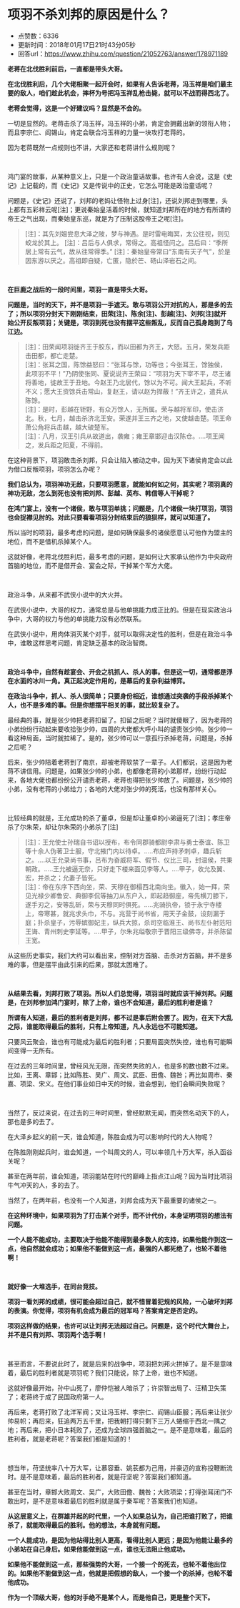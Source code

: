 # 项羽不杀刘邦的原因是什么？
- 点赞数：6336
- 更新时间：2018年01月17日21时43分05秒
- 回答url：https://www.zhihu.com/question/21052763/answer/178971189
<body>
 <p data-pid="vyD456On"><b>老蒋在北伐胜利前后，一直都是带头大哥。</b></p>
 <p data-pid="8BTPva7C"><b>在北伐胜利后，几个大佬相聚一起开会时，如果有人告诉老蒋，冯玉祥是咱们最主要的敌人，咱们趁此机会，摔杯为号把冯玉祥乱枪击毙，就可以不战而得西北了。</b></p>
 <p data-pid="R7j6jKnu"><b>老蒋会觉得，这是一个好建议吗？显然是不会的。</b></p>
 <p data-pid="LAJczp4E">一切是显然的。老蒋击杀了冯玉祥，冯玉祥的小弟，肯定会拥戴出新的领衔人物；而且李宗仁、阎锡山，肯定会联合冯玉祥的力量一块攻打老蒋的。</p>
 <p data-pid="bS7cFtu7">因为老蒋既然一点规则也不讲，大家还和老蒋讲什么规则呢？</p>
 <p class="ztext-empty-paragraph"><br></p>
 <p data-pid="5HegiAB0">鸿门宴的故事，从某种意义上，只是一个政治童话故事。也许有人会说，这是《史记》上记载的，而《史记》又是传说中的正史，它怎么可能是政治童话呢？</p>
 <p data-pid="C0yTlYgd">问题是，《史记》还说了，刘邦的老妈让怪物上过身[注]，还说刘邦走到哪里，头上都有五彩祥云呢[注]；更说秦始皇活着的时候，就知道刘邦所在的地方有所谓的帝王之气出现，而秦始皇东巡，就是为了压制这股帝王之呢[注]。</p>
 <blockquote data-pid="jmm28B_9">
  [注]：其先刘媪尝息大泽之陂，梦与神遇。是时雷电晦冥，太公往视，则见蛟龙於其上。 [注]：吕后与人俱求，常得之。高祖怪问之。吕后曰：“季所居上常有云气，故从往常得季。” [注]：秦始皇帝常曰“东南有天子气”，於是因东游以厌之。高祖即自疑，亡匿，隐於芒、砀山泽岩石之间。
 </blockquote>
 <p class="ztext-empty-paragraph"><br></p>
 <p data-pid="IE3fHR9o"><b>在巨鹿之战后的一段时间里，项羽一直是带头大哥。</b></p>
 <p data-pid="AEVb-mAJ"><b>问题是，当时的天下，并不是项羽一手遮天。敢与项羽公开对抗的人，那是多的去了；所以项羽分封天下刚刚结束，田荣[注]、陈余[注]、彭越[注]、刘邦[注]就开始公开反叛项羽；关键是，项羽到死也没有摆平这些叛乱，反而自己孤身跑到了乌江边。</b></p>
 <blockquote data-pid="5XBn0Vd1">
  [注]：田荣闻项羽徙齐王于胶东，而以田都为齐王，大怒。五月，荣发兵距击田都，都亡走楚。 
  <br>
  [注]：张耳之国，陈馀益怒曰：“张耳与馀，功等也；今张耳王，馀独侯，此项羽不平！”乃阴使张同、夏说说齐王荣曰：“项羽为天下宰不平，尽王诸将善地，徙故王于丑地。今赵王乃北居代，馀以为不可。闻大王起兵，不听不义；愿大王资馀兵击常山，复赵王，请以赵为捍蔽！”齐王许之，遣兵从陈馀。
  <br>
   [注]：是时，彭越在钜野，有众万馀人，无所属。荣与越将军印，使击济北。秋，七月，越击杀济北王安。荣遂并王三齐之地，又使越击楚。项王命萧公角将兵击越，越大破楚军。
  <br>
   [注]：八月，汉王引兵从故道出，袭雍；雍王章邯迎击汉陈仓。....项王闻之，发兵距之阳夏，不得前。
 </blockquote>
 <p data-pid="2kTnFRau">在这种背景下，项羽敢击杀刘邦，只会让陷入被动之中。因为天下诸侯肯定会以此为借口反叛项羽，项羽怎么办呢？</p>
 <p data-pid="4cwhlcZR"><b>我们总认为，项羽神功无敌，只要项羽愿意，就能如何如之何，其实呢？项羽真的神功无敌，怎么到死也没有把刘邦、彭越、英布、韩信等人干掉呢？</b></p>
 <p data-pid="XCT6JtH5"><b>在鸿门宴上，没有一个诸侯，敢与项羽单挑；问题是，几个诸侯一块打项羽，项羽也会捉襟见肘的。对此只要看看项羽分封结束后的狼狈样，就可以知道了。</b></p>
 <p data-pid="5tM0RXe5">所以当时的项羽，最多考虑的问题，是如何确保最多的诸侯愿意认可他作为盟主的地位，而不是借机杀掉某个人。</p>
 <p data-pid="WbS9GIBh">这就好像，老蒋北伐胜利后，最多考虑的问题，是如何让大家承认他作为中央政府首脑的地位，而不是借开会、宴会之际，干掉某个军方大佬。</p>
 <p class="ztext-empty-paragraph"><br></p>
 <p data-pid="uDsBuQ46">政治斗争，从来都不武侠小说中的大火并。</p>
 <p data-pid="0hMmCnCD">在武侠小说中，大哥的权力，通常总是与他单挑能力成正比的。但是在现实政治斗争中，大哥的权力与他的单挑能力没有必然联系。</p>
 <p data-pid="MADH08UL">在武侠小说中，用肉体消灭某个对手，就可以取得决定性的胜利，但是在政治斗争中，谁敢这样思考问题，肯定缺乏基本的政治智商。</p>
 <p class="ztext-empty-paragraph"><br></p>
 <p data-pid="Zg5Cugg9"><b>政治斗争中，自然有趁宴会、开会之机抓人、杀人的事。但是这一切，通常都是浮在水面的冰川一角。真正起决定作用的，是幕后的复杂利益博弈。</b></p>
 <p data-pid="49SowY7B"><b>在政治斗争中，抓人、杀人很简单；只要身份相近，谁想通过突袭的手段杀掉某个人，也不是多难的事。但是你想摆平相关的事，就比较复杂了。</b></p>
 <p data-pid="nQVI7OQZ">最经典的事，就是张少帅把老蒋扣留了。扣留之后呢？当时就傻眼了，因为老蒋的小弟纷纷行动起来要收拾张少帅，四周的大佬都大呼小叫的谴责张少帅。张少帅一看这种局面，当时就拉稀了。是的，张少帅可以一意孤行杀掉老蒋，问题是，杀掉之后呢？</p>
 <p data-pid="njqpg_nI">后来，张少帅陪着老蒋到了南京，却被老蒋软禁了一辈子。人们都说，这是因为老蒋不讲信用。问题是，如果张少帅的小弟，也都像老蒋的小弟那样，纷纷行动起来，各地大佬也都纷纷公开谴责老蒋，老蒋也得把张少帅放了。问题是，张少帅的小弟，没有老蒋的小弟给力；各地的大佬对张少帅的死活，也没有那样关心。</p>
 <p class="ztext-empty-paragraph"><br></p>
 <p data-pid="UcfmN8Ps">比较经典的就是，王允成功的杀了董卓，但是却让董卓的小弟逼死了[注]；孝庄帝杀了尔朱荣，却让尔朱荣的小弟杀了[注]</p>
 <blockquote data-pid="mM5Wg5G8">
  [注]：王允使士孙瑞自书诏以授布，布令同郡骑都尉李肃与勇士泰谊、陈卫等十余人伪著卫士服，守北掖门内以待卓。.....布应声持矛刺卓，趣兵斩之。....以王允录尚书事，吕布为奋威将军、假节、仪比三司，封温侯，共秉朝政。.....王允被逼无奈，只好走下楼来面见李等人。....甲子，收允及翼、宏，并杀之；允妻子皆死。
  <br>
   [注]：帝在东序下西向坐，荣、天穆在御榻西北南向坐。徽入，始一拜，荣见光禄少卿鲁安、典御李侃等抽刀从东户入，即起趋御座，帝先横刀膝下，遂手刃之，安等乱斫，荣与天穆同时俱死。.....兆骑执帝，锁于永宁寺楼上，帝寒甚，就兆求头巾，不与。兆营于尚书省，用天子金鼓，设刻漏于庭；扑杀皇子，污辱嫔御妃主，纵兵大掠，杀司空临淮王、尚书左仆射范阳王诲、青州刺史李延等。....甲子，尔朱兆缢敬宗于晋阳三级佛寺，并杀陈留王宽。
 </blockquote>
 <p data-pid="_wLl4Cu4">从这些历史事实，我们大约可以看出来，控制对方首脑、击杀对方首脑，并不是多难的事，但是摆平由此引来的后果，那就太困难了。</p>
 <p class="ztext-empty-paragraph"><br></p>
 <p data-pid="ZWxglWge"><b>从结果去看，刘邦打败了项羽。所以人们总觉得，项羽当时就应该干掉刘邦。问题是，在刘邦参加鸿门宴时，除了上帝，谁也不会知道，最后的胜利者是谁？</b></p>
 <p data-pid="XtE2PftS"><b>所谓有人知道，最后的胜利者是刘邦，都不过是事后附会罢了。因为，在天下大乱之际，谁能取得最后的胜利，只有上帝知道，凡人永远也不可能知道。</b></p>
 <p data-pid="5KavamES">只要风云聚会，谁也有可能成为最后的胜利者；只要局面突然失控，谁也有可能瞬间变得一无所有。</p>
 <p data-pid="nwOeFq47">在过去的三年时间里，曾经风光无限，而突然失败的人，也是多的数也数不过来。比如，王离、章邯；比如陈胜、吴广、周文、武臣、田儋、魏咎；再比如周市、秦嘉、项梁、宋义。在他们事业如日中天的时候，谁会想到，他们会瞬间失败呢？</p>
 <p class="ztext-empty-paragraph"><br></p>
 <p data-pid="AWwvIM2U">当然了，反过来说，在过去的三年时间里，曾经默默无闻，而突然名动天下的人，那也是多的去了。</p>
 <p data-pid="WAji_SH3">在大泽乡起义的前一天，谁会知道，陈胜会成为可以影响时代的大人物呢？</p>
 <p data-pid="9kZdWZRS">在陈胜刚刚起兵时，谁会知道，一个叫周文的人，可以率领几十万大军，杀入函谷关呢？</p>
 <p data-pid="uRnf3bJ-">甚至在两年前，谁会知道，项羽能站在时代的巅峰上指点江山呢？因为当时比项羽牛气冲天的人，多的去了。</p>
 <p data-pid="RQ8Ke3OK">当然了，在两年前，也没有一个人知道，刘邦会成为天下最重要的诸侯之一。</p>
 <p data-pid="gw47Y2gB"><b>在这种环境中，如果项羽为了打击某个对手，而不计代价，本身证明项羽的想法有问题。</b></p>
 <p data-pid="NwUxyr46"><b>一个人能不能成功，主要取决于他能不能得到最多数人的支持，如果他能作到这一点，他自然就会成功；如果他不能做到这一点，最强的人都死绝了，也轮不着他啊！</b></p>
 <p class="ztext-empty-paragraph"><br></p>
 <p data-pid="PH20tEmH"><b>就好像一大堆选手，在同台竞技。</b></p>
 <p data-pid="i-HkV-51"><b>项羽一看刘邦的成绩，很可能会超过自己，就不惜冒着犯规的风险，一心破坏刘邦的表演。你觉得，项羽有机会成为最后的冠军吗？答案肯定是否定的。</b></p>
 <p data-pid="6wRG4uM8"><b>项羽这样做的结果，也许可以让刘邦无法超过自己。问题是，这个时代大舞台上，并不是只有刘邦、项羽两个选手啊！</b></p>
 <p class="ztext-empty-paragraph"><br></p>
 <p data-pid="8PoDA7F9">甚至而言，不要说此时了，就是后来的战争中，项羽把刘邦火拼掉了。是不是意味着，最后的胜利者就是项羽呢？我们只能说，除了上帝，谁也不知道。</p>
 <p data-pid="KIJdV2ib">这就好像最开始，孙中山死了，廖仲恺被人暗杀了；许崇智出局了、汪精卫失策了；老蒋终于成了民国政府第一人。</p>
 <p data-pid="MrJom7Vp">再后来，老蒋打败了北洋军阀；又让冯玉祥、李宗仁、阎锡山臣服；再后来让张少帅易帜；再后来，狂追两万五千里，把我朝打得只剩下三万人蜷缩于西北一隅之地；再后来，把小日本耗败了，还成为全球四强首脑之一。是不是意味着，最后的胜利者，就是老蒋呢？答案我们都是知道的！</p>
 <p class="ztext-empty-paragraph"><br></p>
 <p data-pid="xWfwJLKw">想当年，苻坚统率八十万大军，让慕容垂、姚苌都为己用，并豪迈的宣称投鞭断流时。是不是意味着，最后的胜利者，就是苻坚呢？答案我们都知道。</p>
 <p data-pid="S5iQ7zV1">甚至在当时，章邯大败周文、吴广，大败田儋、魏咎；大败项梁；打得张耳闭门不敢出时，是不是意味着最后的胜利就是属于秦军呢？答案我们也知道。</p>
 <p data-pid="aEzPqo4E"><b>从这层意义上，在群雄并起的时代里，一个人如果总认为，自己把谁打败了，把谁杀了，就能取得最后的胜利。他的想法，本身就有问题。</b></p>
 <p data-pid="J0rQozSw"><b>一个人能成功，是因为他站得比别人更高，看得比别人更远；是因为他能让最多的小弟站在自己身后。如果他能做到这一点，谁也无法阻止他成功。</b></p>
 <p data-pid="3ihsrdWJ"><b>如果他不能做到这一点，那些强势的大哥，一个接一个的死去，也轮不着他出位的。如果他不能做到这一点，他就是把假想的敌人，一个接一个的杀掉，也轮不着他成功。</b></p>
 <p data-pid="WGVg8r8_"><b>作为一个顶级大哥，他的对手绝不是某个人，而是他自己，更是整个天下。</b></p>
</body>